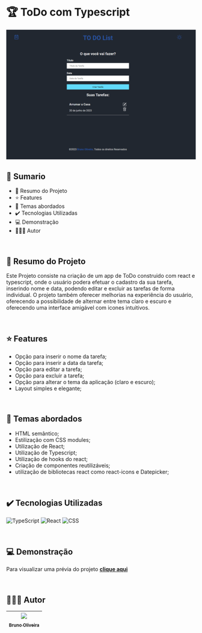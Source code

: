 # 🏆 ToDo com Typescript

<img src="./public/screenshot-01.jpg" alt="screenshot do projeto">

<br>

## 📎 Sumario
- 📌 Resumo do Projeto
- ⭐ Features
- 📂 Temas abordados
- ✔️ Tecnologias Utilizadas
- 💻 Demonstração
- 🙋🏻‍♂️ Autor

<br>

## 📌 Resumo do Projeto
Este Projeto consiste na criação de um app de ToDo construido com react e typescript, onde o usuário podera efetuar o cadastro da sua tarefa, inserindo nome e data, podendo editar e excluir as tarefas de forma individual. O projeto também oferecer melhorias na experiência do usuário, oferecendo a possibilidade de alternar entre tema claro e escuro e oferecendo uma interface amigável com icones intuitivos.

<br>

## ⭐ Features
- Opção para inserir o nome da tarefa;
- Opção para inserir a data da tarefa;
- Opção para editar a tarefa;
- Opção para excluir a tarefa;
- Opção para alterar o tema da aplicação (claro e escuro);
- Layout simples e elegante;

<br>

## 📂 Temas abordados
- HTML semântico;
- Estilização com CSS modules;
- Utilização de React;
- Utilização de Typescript;
- Utilização de hooks do react;
- Criação de componentes reutilizáveis;
- utilização de bibliotecas react como react-icons e Datepicker;

<br>

## ✔️ Tecnologias Utilizadas
![TypeScript](https://img.shields.io/badge/TypeScript-007ACC?style=for-the-badge&logo=typescript&logoColor=white)
![React](https://img.shields.io/badge/React-20232A?style=for-the-badge&logo=react&logoColor=61DAFB)
![CSS](https://img.shields.io/badge/CSS3-1572B6?style=for-the-badge&logo=css3&logoColor=white)

<br>

## 💻 Demonstração
Para visualizar uma prévia do projeto <a href="#" target="_blank"><b>clique aqui</b></a>

<br>

## 🙋🏻‍♂️ Autor
| [<img src="https://avatars.githubusercontent.com/u/103857382?v=4" width=115><br><sub>Bruno Oliveira</sub>](https://github.com/BrunoOliveira16) |
| :---: |